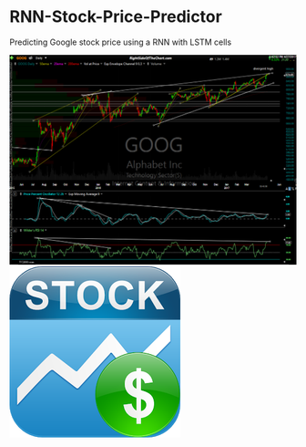 # RNN-Stock-Price-Predictor
Predicting Google stock price using a RNN with LSTM cells

![title](images/GOOG.png) ![title](images/stockticker.png)
